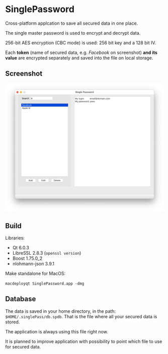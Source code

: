 # SinglePassword

Cross-platform applcation to save all secured data in one place.

The single master password is used to encrypt and decrypt data.

256-bit AES encryption (CBC mode) is used: 256 bit key and a 128 bit IV.

Each **token** (name of secured data, e.g. *Facebook* on screenshot) **and its value** are encrypted separately and saved into the file on local storage.

## Screenshot

![alt text](screen.png?raw=true)

## Build

Libraries:

- Qt 6.0.3
- LibreSSL 2.8.3 (`openssl version`)
- Boost 1.75.0_2
- nlohmann-json 3.9.1 

Make standalone for MacOS:

`macdeployqt SinglePassword.app -dmg`

## Database
The data is saved in your home directory, in the path: `$HOME/.singlePass/db.spdb`.
That is the file where all your secured data is stored.

The application is always using this file right now.

It is planned to improve application with possibility to point which file to use for secured data.
